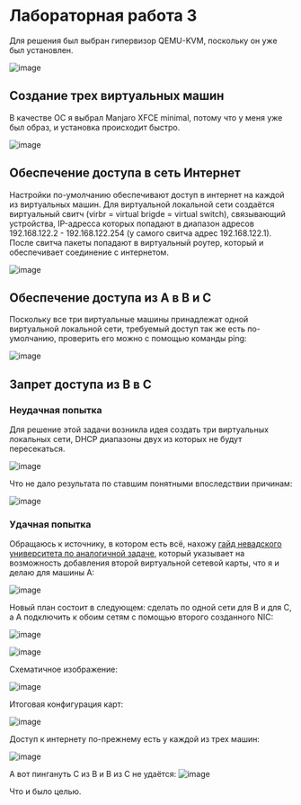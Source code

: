 # Лабораторная работа 3
Для решения был выбран гипервизор QEMU-KVM, поскольку он уже был установлен. 

![image](https://github.com/user-attachments/assets/7a166c2e-3c8d-4ffc-a29b-8c944b21ae94)

## Создание трех виртуальных машин 
В качестве ОС я выбрал Manjaro XFCE minimal, потому что у меня уже был образ, и установка происходит быстро. 

![image](https://github.com/user-attachments/assets/31b8f428-4297-4cc8-a23e-3e102084f442)

## Обеспечение доступа в сеть Интернет
Настройки по-умолчанию обеспечивают доступ в интернет на каждой из виртуальных машин. Для виртуальной локальной сети создаётся виртуальный свитч (virbr = virtual brigde = virtual switch), связывающий устройства, IP-адресса которых попадают в диапазон адресов 192.168.122.2 - 192.168.122.254 (у самого свитча адрес 192.168.122.1). После свитча пакеты попадают в виртуальный роутер, который и обеспечивает соединение с интернетом.

![image](https://github.com/user-attachments/assets/2fde2191-2ad8-4289-bb6f-06d834f295ac)

## Обеспечение доступа из A в B и С
Поскольку все три виртуальные машины принадлежат одной виртуальной локальной сети, требуемый доступ так же есть по-умолчанию, проверить его можно с помощью команды ping:

![image](https://github.com/user-attachments/assets/15cf39e9-fb90-4e67-b92b-b7ff2829a5cd)

## Запрет доступа из B в C

### Неудачная попытка

Для решение этой задачи возникла идея создать три виртуальных локальных сети, DHCP диапазоны двух из которых не будут пересекаться. 

![image](https://github.com/user-attachments/assets/f2d3c801-b732-4d55-b858-cec8076103ca)

Что не дало результата по ставшим понятными впоследствии причинам: 

![image](https://github.com/user-attachments/assets/3cfda3c9-bd58-4893-b6fc-d249b8d5761f)

### Удачная попытка

Обращаюсь к источнику, в котором есть всё, нахожу [гайд невадского университета по аналогичной задаче](https://csint.unr.edu/downloads/lesson-pdfs/08_Networking-RET.pdf), который указывает на возможность добавления второй виртуальной сетевой карты, что я и делаю для машины А:

![image](https://github.com/user-attachments/assets/00baa465-7dea-4107-be32-2b091787db98)

Новый план состоит в следующем: сделать по одной сети для B и для C, а А подключить к обоим сетям с помощью второго созданного NIC:

![image](https://github.com/user-attachments/assets/037f74e9-f2d9-405a-9a58-07431b95f1a3)

![image](https://github.com/user-attachments/assets/443a1f76-9711-4cd1-80ab-3f869277bd2f)

Схематичное изображение:

![image](https://github.com/user-attachments/assets/65e4f90b-c1ab-49d6-aec5-8cc2d57a6b7d)

Итоговая конфигурация карт:

![image](https://github.com/user-attachments/assets/5691536e-ef43-4593-9464-f76ba284520d)

Доступ к интернету по-прежнему есть у каждой из трех машин:

![image](https://github.com/user-attachments/assets/f03dec0c-3466-4799-9c63-d1ec4934bc52)

А вот пингануть C из B и B из C не удаётся:
![image](https://github.com/user-attachments/assets/4e66dd08-f0a4-4794-a6ec-5330deff925e)

Что и было целью. 

